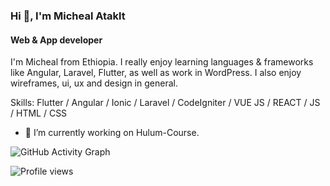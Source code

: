 <!-- ![Web & App developer](https://github.com/matakltm-code/matakltm-code/blob/master/programming.jpg) -->

### Hi 👋, I'm Micheal Ataklt
#### Web & App developer

I'm Micheal from Ethiopia. I really enjoy learning languages & frameworks like Angular, Laravel, Flutter, as well as work in WordPress. I also enjoy wireframes, ui, ux and design in general.

Skills: Flutter / Angular / Ionic / Laravel / CodeIgniter / VUE JS / REACT / JS / HTML / CSS

- 🔭 I’m currently working on Hulum-Course. 


<!-- [<img src='https://cdn.jsdelivr.net/npm/simple-icons@3.0.1/icons/github.svg' alt='github' height='40'>](https://github.com/matakltm-code)   -->

<!-- [![Top Langs](https://github-readme-stats.vercel.app/api/top-langs/?username=matakltm-code)](https://github.com/anuraghazra/github-readme-stats) -->

<!-- ![GitHub stats](https://github-readme-stats.vercel.app/api?username=matakltm-code&show_icons=true)   -->

![GitHub Activity Graph](https://activity-graph.herokuapp.com/graph?username=matakltm-code)  

![Profile views](https://gpvc.arturio.dev/matakltm-code)
